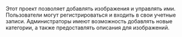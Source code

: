 Этот проект позволяет добавлять изображения и управлять ими. Пользователи могут регистрироваться и входить в свои учетные записи. Администраторы имеют возможность добавлять новые категории, а также предоставлять описания для изображений.

